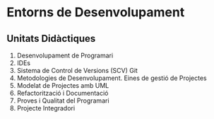 # Entorns de Desenvolupament

## Unitats Didàctiques

1. Desenvolupament de Programari
2. IDEs
3. Sistema de Control de Versions (SCV) Git
4. Metodologies de Desenvolupament. Eines de gestió de Projectes
5. Modelat de Projectes amb UML
6. Refactorització i Documentació
7. Proves i Qualitat del Programari
8. Projecte Integradori
